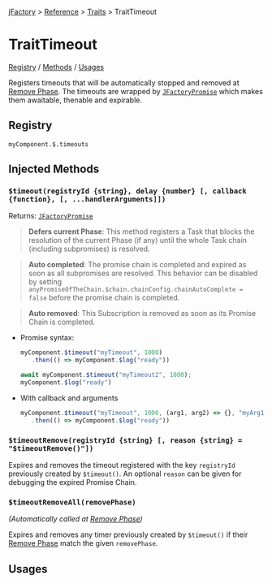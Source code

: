[jFactory](../README.md) > [Reference](index.md) > [Traits](index.md#traits-component-features) > TraitTimeout

# TraitTimeout

[Registry](#registry) / [Methods](#injected-methods) / [Usages](#usages)

Registers timeouts that will be automatically stopped and removed at [Remove Phase](TraitService-Phases.md#remove-phase). The timeouts are wrapped by [`JFactoryPromise`](JFactoryPromise.md)  which makes them awaitable, thenable and expirable.

## Registry

`myComponent.$.timeouts`

## Injected Methods

### `$timeout(registryId {string}, delay {number} [, callback {function}, [, ...handlerArguments]])` 
Returns: [`JFactoryPromise`](JFactoryPromise.md)  

>**Defers current Phase**: This method registers a Task that blocks the resolution of the current Phase (if any) until the whole Task chain (including subpromises) is resolved.

>**Auto completed**: The promise chain is completed and expired as soon as all subpromises are resolved. This behavior can be disabled by setting `anyPromiseOfTheChain.$chain.chainConfig.chainAutoComplete = false` before the promise chain is completed.

>**Auto removed**: This Subscription is removed as soon as its Promise Chain is completed.

* Promise syntax:

   ```javascript
   myComponent.$timeout("myTimeout", 1000)
      .then(() => myComponent.$log("ready"))   
   ```  
   ```javascript
   await myComponent.$timeout("myTimeout2", 1000);
   myComponent.$log("ready")
   ```  
* With callback and arguments

   ```javascript
   myComponent.$timeout("myTimeout", 1000, (arg1, arg2) => {}, "myArg1", "myArg2")
      .then(() => myComponent.$log("ready"))
   ```  
### `$timeoutRemove(registryId {string} [, reason {string} = "$timeoutRemove()"])` 

Expires and removes the timeout registered with the key `registryId` previously created by `$timeout()`. An optional `reason` can be given for debugging the expired Promise Chain. 

### `$timeoutRemoveAll(removePhase)` 

*(Automatically called at [Remove Phase](TraitService-Phases.md#remove-phase))*

Expires and removes any timer previously created by `$timeout()` if their [Remove Phase](TraitService-Phases.md#remove-phase) match the given `removePhase`.
 
## Usages
<!--
```javascript
import {jFactory} from "jfactory-es";

let myComponent = jFactory("myComponent", {
    onInstall() {
        this.counter = 0;
        this.$timeout("installTimer", () => this.counter++, 100)
    },
    onEnable() {
        this.$log('counter after installing =', this.counter); // = 1
        this.$timeout("enableTimer", () => this.counter++, 10)
            .then(
                () => this.$log('counter after enabling =', this.counter) // = 2
            )
    }
});

await myComponent.$install(true);
```
-->
